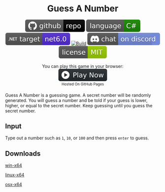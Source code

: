 <h1 align="center">
	Guess A Number
</h1>

<p align="center">
	<a href="https://github.com/dotnet/dotnet-console-games" alt="GitHub repo"><img alt="flat" src="../../.github/resources/github-repo-black.svg"></a>
	<a href="https://docs.microsoft.com/en-us/dotnet/csharp/" alt="GitHub repo"><img alt="Language C#" src="../../.github/resources/language-csharp.svg"></a>
	<a href="https://dotnet.microsoft.com/download"><img src="../../.github/resources/dotnet-badge.svg" title="Target Framework" alt="Target Framework"></a>
	<a href="https://github.com/dotnet/dotnet-console-games/actions"><img src="https://github.com/dotnet/dotnet-console-games/workflows/Guess%20A%20Number%20Build/badge.svg" title="Goto Build" alt="Build"></a>
	<a href="https://discord.gg/4XbQbwF" alt="Discord"><img src="../../.github/resources/discord-badge.svg" title="Go To Discord Server" alt="Discord"/></a>
	<a href="../../LICENSE" alt="license"><img src="../../.github/resources/license-MIT-green.svg" /></a>
</p>

<p align="center">
	You can play this game in your browser:
	<br />
	<a href="https://zacharypatten.github.io/dotnet-console-games/Guess%20A%20Number" alt="Play Now">
		<sub><img height="40"src="../../.github/resources/play-badge.svg" title="Play Now" alt="Play Now"/></sub>
	</a>
	<br />
	<sup>Hosted On GitHub Pages</sup>
</p>

Guess A Number is a guessing game. A secret number will be randomly generated. You will guess a number and be told if your guess is lower, higher, or equal to the secret number. Keep guessing until you guess the secret number.

## Input

Type out a number such as `1`, `10`, or `100` and then press `enter` to guess.

## Downloads

[win-x64](https://github.com/dotnet/dotnet-console-games/raw/binaries/win-x64/Guess%20A%20Number.exe)

[linux-x64](https://github.com/dotnet/dotnet-console-games/raw/binaries/linux-x64/Guess%20A%20Number)

[osx-x64](https://github.com/dotnet/dotnet-console-games/raw/binaries/osx-x64/Guess%20A%20Number)
